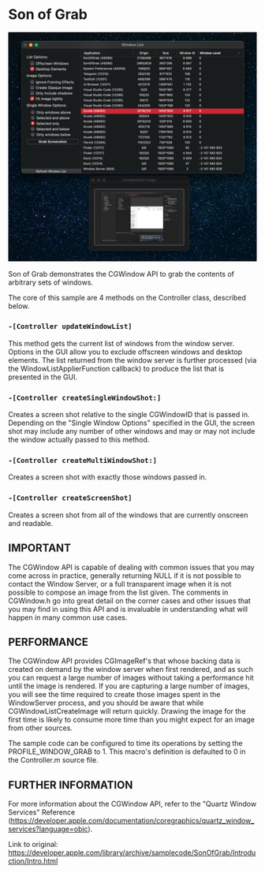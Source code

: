 # Son of Grab

<p align="center">
<img src="Screenshot.png" width="894" alt="Screenshot">
</p>

Son of Grab demonstrates the CGWindow API to grab the contents of arbitrary sets of windows.

The core of this sample are 4 methods on the Controller class, described below.

### `-[Controller updateWindowList]`
This method gets the current list of windows from the window server. Options in the GUI allow you to exclude offscreen windows and desktop elements. The list returned from the window server is further processed (via the WindowListApplierFunction callback) to produce the list that is presented in the GUI.

### `-[Controller createSingleWindowShot:]`
Creates a screen shot relative to the single CGWindowID that is passed in. Depending on the "Single Window Options" specified in the GUI, the screen shot may include any number of other windows and may or may not include the window actually passed to this method.

### `-[Controller createMultiWindowShot:]`
Creates a screen shot with exactly those windows passed in.

### `-[Controller createScreenShot]`
Creates a screen shot from all of the windows that are currently onscreen and readable.

## IMPORTANT

The CGWindow API is capable of dealing with common issues that you may come across in practice, generally returning NULL if it is not possible to contact the Window Server, or a full transparent image when it is not possible to compose an image from the list given. The comments in CGWindow.h go into great detail on the corner cases and other issues that you may find in using this API and is invaluable in understanding what will happen in many common use cases.

## PERFORMANCE

The CGWindow API provides CGImageRef's that whose backing data is created on demand by the window server when first rendered, and as such you can request a large number of images without taking a performance hit until the image is rendered. If you are capturing a large number of images, you will see the time required to create those images spent in the WindowServer process, and you should be aware that while CGWindowListCreateImage will return quickly. Drawing the image for the first time is likely to consume more time than you might expect for an image from other sources.

The sample code can be configured to time its operations by setting the PROFILE_WINDOW_GRAB to 1. This macro's definition is defaulted to 0 in the Controller.m source file.

## FURTHER INFORMATION

For more information about the CGWindow API, refer to the "Quartz Window Services" Reference (<https://developer.apple.com/documentation/coregraphics/quartz_window_services?language=objc>).

Link to original: https://developer.apple.com/library/archive/samplecode/SonOfGrab/Introduction/Intro.html
